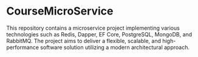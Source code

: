 # CourseMicroService

This repository contains a microservice project implementing various technologies such as Redis, Dapper, EF Core, PostgreSQL, MongoDB, and RabbitMQ. The project aims to deliver a flexible, scalable, and high-performance software solution utilizing a modern architectural approach.
